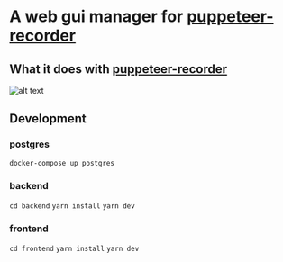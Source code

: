 # A web gui manager for [puppeteer-recorder][1]

## What it does with [puppeteer-recorder][1]
![alt text][demo]

## Development

### postgres
`docker-compose up postgres`
### backend 
`cd backend`
`yarn install`
`yarn dev`

### frontend
`cd frontend`
`yarn install`
`yarn dev`

[1]: https://github.com/c19/puppeteer-recorder/
[demo]: demo.gif